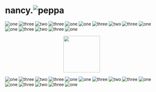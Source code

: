 <!--
**nancykama/nancykama** is a ✨ _special_ ✨ repository because its `README.md` (this file) appears on your GitHub profile.

Here are some ideas to get you started:

- 🔭 I’m currently working on ...
- 🌱 I’m currently learning ...
- 👯 I’m looking to collaborate on ...
- 🤔 I’m looking for help with ...
- 💬 Ask me about ...
- 📫 How to reach me: ...
- 😄 Pronouns: ...
- ⚡ Fun fact: ...
-->

# nancy.![peppa](https://github.com/nancykama/nancykama/blob/main/peprrrr.png)

![one](https://github.com/nancykama/nancykama/blob/main/uno.png)
![three](https://github.com/nancykama/nancykama/blob/main/tres.png)
![two](https://github.com/nancykama/nancykama/blob/main/dos.png)
![three](https://github.com/nancykama/nancykama/blob/main/tres.png)
![one](https://github.com/nancykama/nancykama/blob/main/uno.png)
![one](https://github.com/nancykama/nancykama/blob/main/uno.png)
![three](https://github.com/nancykama/nancykama/blob/main/tres.png)
![two](https://github.com/nancykama/nancykama/blob/main/dos.png)
![three](https://github.com/nancykama/nancykama/blob/main/tres.png)
![one](https://github.com/nancykama/nancykama/blob/main/uno.png)
![one](https://github.com/nancykama/nancykama/blob/main/uno.png)
![three](https://github.com/nancykama/nancykama/blob/main/tres.png)
![two](https://github.com/nancykama/nancykama/blob/main/dos.png)
![three](https://github.com/nancykama/nancykama/blob/main/tres.png)
![one](https://github.com/nancykama/nancykama/blob/main/uno.png)

<p align="center">
<img height="120em" src="http://github-readme-streak-stats.herokuapp.com?user=nancykama&show_icons=true&hide_border=true&&count_private=true&include_all_commits=true&title_color=EB478B&text_color=EF6CA3&bg_color=FDEDF3&show_icons=true&icon_color=F391BA(https://git.io/streak-stats)"/>

</p> 

![one](https://github.com/nancykama/nancykama/blob/main/uno.png)
![three](https://github.com/nancykama/nancykama/blob/main/tres.png)
![two](https://github.com/nancykama/nancykama/blob/main/dos.png)
![three](https://github.com/nancykama/nancykama/blob/main/tres.png)
![one](https://github.com/nancykama/nancykama/blob/main/uno.png)
![one](https://github.com/nancykama/nancykama/blob/main/uno.png)
![three](https://github.com/nancykama/nancykama/blob/main/tres.png)
![two](https://github.com/nancykama/nancykama/blob/main/dos.png)
![three](https://github.com/nancykama/nancykama/blob/main/tres.png)
![one](https://github.com/nancykama/nancykama/blob/main/uno.png)
![one](https://github.com/nancykama/nancykama/blob/main/uno.png)
![three](https://github.com/nancykama/nancykama/blob/main/tres.png)
![two](https://github.com/nancykama/nancykama/blob/main/dos.png)
![three](https://github.com/nancykama/nancykama/blob/main/tres.png)
![one](https://github.com/nancykama/nancykama/blob/main/uno.png)
